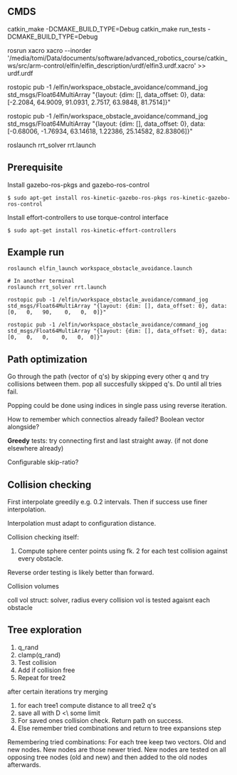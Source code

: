 ## CMDS
catkin_make -DCMAKE_BUILD_TYPE=Debug
catkin_make run_tests -DCMAKE_BUILD_TYPE=Debug

rosrun xacro xacro --inorder '/media/tomi/Data/documents/software/advanced_robotics_course/catkin_ws/src/arm-control/elfin/elfin_description/urdf/elfin3.urdf.xacro' >> urdf.urdf

rostopic pub -1 /elfin/workspace_obstacle_avoidance/command_jog std_msgs/Float64MultiArray "{layout: {dim: [], data_offset: 0}, data: [-2.2084,   64.9009,   91.0931,    2.7517,   63.9848,   81.7514]}"

rostopic pub -1 /elfin/workspace_obstacle_avoidance/command_jog std_msgs/Float64MultiArray "{layout: {dim: [], data_offset: 0}, data: [-0.68006,   -1.76934,   63.14618,    1.22386,   25.14582,   82.83806]}"


roslaunch rrt_solver rrt.launch

## Prerequisite
Install gazebo-ros-pkgs and gazebo-ros-control

    $ sudo apt-get install ros-kinetic-gazebo-ros-pkgs ros-kinetic-gazebo-ros-control

Install effort-controllers to use torque-control interface

    $ sudo apt-get install ros-kinetic-effort-controllers
   
## Example run

	roslaunch elfin_launch workspace_obstacle_avoidance.launch
	
	# In another terminal
	roslaunch rrt_solver rrt.launch

	rostopic pub -1 /elfin/workspace_obstacle_avoidance/command_jog std_msgs/Float64MultiArray "{layout: {dim: [], data_offset: 0}, data: [0,   0,   90,    0,   0,  0]}"

	rostopic pub -1 /elfin/workspace_obstacle_avoidance/command_jog std_msgs/Float64MultiArray "{layout: {dim: [], data_offset: 0}, data: [0,   0,   0,    0,   0,  0]}"

## Path optimization
Go through the path (vector of q's) by skipping every other q and try collisions between them. pop all succesfully skipped q's. Do until all
tries fail.

Popping could be done using indices in single pass using reverse iteration.

How to remember which connectios already failed? Boolean vector alongside?

**Greedy** tests:
try connecting first and last straight away. (if not done elsewhere already)

Configurable skip-ratio?

## Collision checking
First interpolate greedily e.g. 0.2 intervals. Then if success use finer interpolation.

Interpolation must adapt to configuration distance.

Collision checking itself:
1. Compute sphere center points using fk. 
2 for each test collision against every obstacle.

Reverse order testing is likely better than forward.

Collision volumes

coll vol struct: solver, radius
every collision vol is tested agaisnt each obstacle

## Tree exploration

1. q_rand
2. clamp(q_rand)
3. Test collision
4. Add if collision free
5. Repeat for tree2

after certain iterations try merging
1. for each tree1 compute distance to all tree2 q's
2. save all with D <\ some limit
3. For saved ones collision check. Return path on success.
4. Else remember tried combinations and return to tree expansions step

Remembering tried combinations:
For each tree keep two vectors. Old and new nodes.
New nodes are those newer tried.
New nodes are tested on all opposing tree nodes (old and new)
and then added to the old nodes afterwards.
	